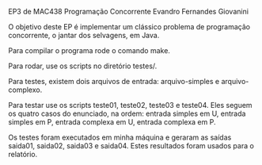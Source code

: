 EP3 de MAC438 Programação Concorrente
Evandro Fernandes Giovanini


O objetivo deste EP é implementar um clássico problema de programação concorrente, o jantar dos selvagens, em Java.

Para compilar o programa rode o comando make.

Para rodar, use os scripts no diretório testes/.

Para testes, existem dois arquivos de entrada: arquivo-simples e arquivo-complexo.

Para testar use os scripts teste01, teste02, teste03 e teste04.
Eles seguem os quatro casos do enunciado, na ordem: entrada simples em U, entrada simples em P, entrada complexa em U, entrada complexa em P.

Os testes foram executados em minha máquina e geraram as saídas saida01, saida02, saida03 e saida04. Estes resultados foram usados para o relatório.
